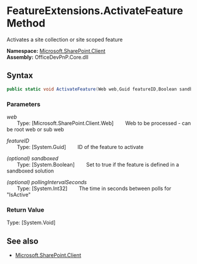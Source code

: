 # FeatureExtensions.ActivateFeature Method  
Activates a site collection or site scoped feature  

**Namespace:** [Microsoft.SharePoint.Client](Microsoft.SharePoint.Client.md)  
**Assembly:** OfficeDevPnP.Core.dll  
## Syntax
```C#
public static void ActivateFeature(Web web,Guid featureID,Boolean sandboxed,Int32 pollingIntervalSeconds)
```
### Parameters
*web*  
&emsp;&emsp;Type: [Microsoft.SharePoint.Client.Web] 
&emsp;&emsp;Web to be processed - can be root web or sub web  
  
*featureID*  
&emsp;&emsp;Type: [System.Guid] 
&emsp;&emsp;ID of the feature to activate  
  
*(optional) sandboxed*  
&emsp;&emsp;Type: [System.Boolean] 
&emsp;&emsp;Set to true if the feature is defined in a sandboxed solution  
  
*(optional) pollingIntervalSeconds*  
&emsp;&emsp;Type: [System.Int32] 
&emsp;&emsp;The time in seconds between polls for "IsActive"  
  
### Return Value
Type: [System.Void]  

## See also
- [Microsoft.SharePoint.Client](Microsoft.SharePoint.Client.md)
